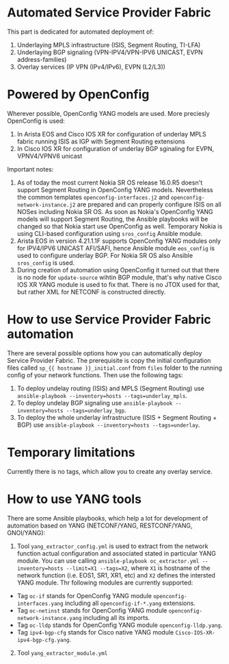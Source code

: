# Automated Service Provider Fabric

This part is dedicated for automated deployment of:
1) Underlaying MPLS infrastructure (ISIS, Segment Routing, TI-LFA)
2) Underlaying BGP signaling (VPN-IPV4/VPN-IPV6 UNICAST, EVPN address-families)
3) Overlay services (IP VPN (IPv4/IPv6), EVPN (L2/L3))

# Powered by OpenConfig

Wherever possible, OpenConfig YANG models are used. More preciesly OpenConfig is used:
1) In Arista EOS and Cisco IOS XR for configuration of underlay MPLS fabric running ISIS as IGP with Segment Routing extensions
2) In Cisco IOS XR for configuration of underlay BGP sginaling for EVPN, VPNV4/VPNV6 unicast

Important notes:
1) As of today the most current Nokia SR OS release 16.0.R5 doesn't support Segment Routing in OpenConfig YANG models. Nevertheless the common templates `openconfig-interfaces.j2` and `openconfig-network-instance.j2` are prepared and can properly configure ISIS on all NOSes including Nokia SR OS. As soon as Nokia's OpenConfig YANG models will support Segment Routing, the Ansible playbooks will be changed so that Nokia start use OpenConfig as well. Temporary Nokia is using CLI-based configuration using `sros_config` Ansible module.
2) Arista EOS in version 4.21.1.1F supports OpenConfig YANG modules only for IPV4/IPV6 UNICAST AFI/SAFI, hence Ansible module `eos_config` is used to configure underlay BGP. For Nokia SR OS also Ansible `sros_config` is used.
3) During creation of automation using OpenConfig it turned out that there is no node for `update-source` wihtin BGP module, that's why native Cisco IOS XR YANG module is used to fix that. There is no JTOX used for that, but rather XML for NETCONF is constructed directly.

# How to use Service Provider Fabric automation

There are several possible options how you can automatically deploy Service Provider Fabric. The prerequisite is copy the initial configuration files called `sp_{{ hostname }}_initial.conf` from `files` folder to the running config of your network functions. Then use the following tags:
1) To deploy undelay routing (ISIS) and MPLS (Segment Routing) use `ansible-playbook --inventory=hosts --tags=underlay_mpls`.
2) To deploy undelay BGP signaling use `ansible-playbook --inventory=hosts --tags=underlay_bgp`.
3) To deploy the whole underlay infrastructure (ISIS + Segment Routing + BGP) use `ansible-playbook --inventory=hosts --tags=underlay`.

# Temporary limitations

Currently there is no tags, which allow you to create any overlay service.

# How to use YANG tools

There are some Ansible playbooks, which help a lot for development of automation based on YANG (NETCONF/YANG, RESTCONF/YANG, GNOI/YANG):
1) Tool `yang_extractor_config.yml` is used to extract from the network function actual configuration and associated stated in particular YANG module. You can use calling `ansible-playbook oc_extractor.yml --inventory=hosts --limit=X1 --tags=X2`, where `X1` is hostname of the network function (i.e. EOS1, SR1, XR1, etc) and `X2` defines the intersted YANG module. Thr following modules are currently supported:
- Tag `oc-if` stands for OpenConfig YANG module `openconfig-interfaces.yang` including all `openconfig-if-*.yang` extensions.
- Tag `oc-netinst` stands for OpenConfig YANG module `openconfig-network-instance.yang` including all its imports.
- Tag `oc-lldp` stands for OpenConfig YANG module `openconfig-lldp.yang`.
- Tag `ipv4-bgp-cfg` stands for Cisco native YANG module `Cisco-IOS-XR-ipv4-bgp-cfg.yang`.
2) Tool `yang_extractor_module.yml`
